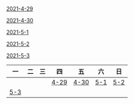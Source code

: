 

[2021-4-29](4-29.md)

[2021-4-30](4-30.md)

[2021-5-1](5-1.md)

[2021-5-2](5-2.md)

[2021-5-3](5-3.md)

| 一 | 二 | 三 | 四 | 五 | 六 | 日 |
| ---- | ---- | ---- | ---- | ---- | ---- | ---- |
|   |   |   | [4-29](./2021/4-29.md) | [4-30](./2021/4-29.md) | [5-1](./2021/5-1.md) | [5-2](./2021/5-2.md) |
| [5-3](./2021/5-3.md) |
